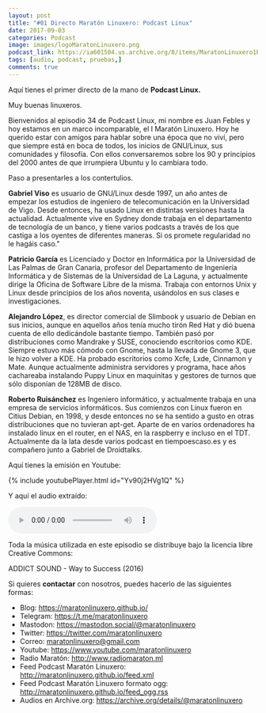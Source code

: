 ```yaml
---
layout: post
title: "#01 Directo Maratón Linuxero: Podcast Linux"
date: 2017-09-03
categories: Podcast
image: images/logoMaratonLinuxero.png
podcast_link: https://ia601504.us.archive.org/8/items/MaratonLinuxero1PodcastLinux/Marat%C3%B3n%20Linuxero%201%20PodcastLinux.mp3
tags: [audio, podcast, pruebas,]
comments: true
---
```


Aquí tienes el primer directo de la mano de **Podcast Linux.**

Muy buenas linuxeros.  

Bienvenidos al episodio 34 de Podcast Linux, mi nombre es Juan Febles y hoy estamos en un marco incomparable, el I Maratón Linuxero. Hoy he querido estar con amigos para hablar sobre una época que no viví, pero que siempre está en boca de todos, los inicios de GNU/Linux, sus comunidades y filosofía. Con ellos conversaremos sobre los 90 y principios del 2000 antes de que irrumpiera Ubuntu y lo cambiara todo.

Paso a presentarles a los contertulios.

**Gabriel Viso** es usuario de GNU/Linux desde 1997, un año antes de empezar los estudios de ingeniero de telecomunicación en la Universidad de Vigo. Desde entonces, ha usado Linux en distintas versiones hasta la actualidad. Actualmente vive en Sydney donde trabaja en el departamento de tecnología de un banco, y tiene varios podcasts a través de los que castiga a los oyentes de diferentes maneras. Si os promete regularidad no le hagáis caso." 

**Patricio García** es Licenciado y Doctor en Informática por la Universidad de Las Palmas de Gran Canaria, profesor del Departamento de Ingeniería Informática y de Sistemas de la Universidad de La Laguna, y actualmente dirige la Oficina de Software Libre de la misma. Trabaja con entornos Unix y Linux desde principios de los años noventa, usándolos en sus clases e investigaciones. 

**Alejandro López**, es director comercial de Slimbook y usuario de Debian en sus inicios, aunque en aquellos años tenía mucho tirón Red Hat y dió buena cuenta de ello dedicándole bastante tiempo. También pasó por distribuciones como Mandrake y SUSE, conociendo escritorios como KDE. Siempre estuvo más cómodo con Gnome, hasta la llevada de Gnome 3, que le hizo volver a KDE. Ha probado escritorios como Xcfe, Lxde, Cinnamon y Mate.
Aunque actualmente administra servidores y programa, hace años cachareaba instalando Puppy Linux en maquinitas y gestores de turnos que sólo disponían de 128MB de disco. 

**Roberto Ruisánchez** es Ingeniero informático, y actualmente trabaja en una empresa de servicios informáticos. Sus comienzos con Linux fueron en Citius Debian, en 1998, y desde entonces no se ha sentido a gusto en otras distribuciones que no tuvieran apt-get. Aparte de en varios ordenadores ha instalado linux en el router, en el NAS, en la raspberry e incluso en el TDT. Actualmente da la lata desde varios podcast en tiempoescaso.es y es compañero junto a Gabriel de Droidtalks.


Aquí tienes la emisión en Youtube: 

{% include youtubePlayer.html id="Yv90j2HVg1Q" %}

Y aquí el audio extraído:

<audio controls>
  <source src="https://ia601504.us.archive.org/8/items/MaratonLinuxero1PodcastLinux/Marat%C3%B3n%20Linuxero%201%20PodcastLinux.mp3" type="audio/mpeg">
</audio>

Toda la música utilizada en este episodio se distribuye bajo la licencia libre Creative Commons:

ADDICT SOUND - Way to Success (2016)

Si quieres **contactar** con nosotros, puedes hacerlo de las siguientes formas:

+ Blog: <https://maratonlinuxero.github.io/>
+ Telegram: <https://t.me/maratonlinuxero>
+ Mastodon: <https://mastodon.social/@maratonlinuxero>
+ Twitter: <https://twitter.com/maratonlinuxero>
+ Correo: <maratonlinuxero@gmail.com>
+ Youtube: <https://www.youtube.com/maratonlinuxero>
+ Radio Maratón: <http://www.radiomaraton.ml>
+ Feed Podcast Maratón Linuxero: <http://maratonlinuxero.github.io/feed.xml>
+ Feed Podcast Maratón Linuxero formato ogg: <http://maratonlinuxero.github.io/feed_ogg.rss>
+ Audios en Archive.org: <https://archive.org/details/@maratonlinuxero>

